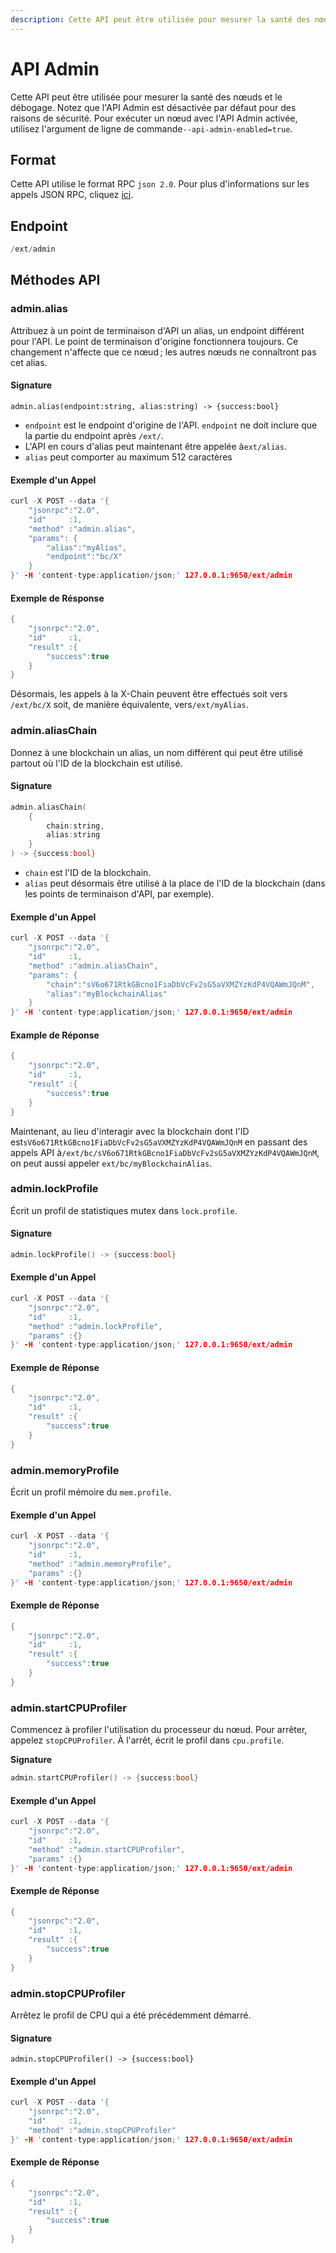 ```yaml
---
description: Cette API peut être utilisée pour mesurer la santé des nœuds et le débogage
---
```


# API Admin

Cette API peut être utilisée pour mesurer la santé des nœuds et le débogage. Notez que l'API Admin est désactivée par défaut pour des raisons de sécurité. Pour exécuter un nœud avec l'API Admin activée, utilisez l'argument de ligne de commande`--api-admin-enabled=true`.

## Format

Cette API utilise le format RPC `json 2.0`. Pour plus d'informations sur les appels JSON RPC, cliquez [ici](emettre-des-appels-dapi.md).

## Endpoint

```cpp
/ext/admin
```

## Méthodes API

### admin.alias

Attribuez à un point de terminaison d'API un alias, un endpoint différent pour l'API. Le point de terminaison d'origine fonctionnera toujours. Ce changement n'affecte que ce nœud ; les autres nœuds ne connaîtront pas cet alias.

#### **Signature**

```text
admin.alias(endpoint:string, alias:string) -> {success:bool}
```

* `endpoint` est le endpoint d'origine de l'API. `endpoint` ne doit inclure que la partie du endpoint après `/ext/`.
* L'API en cours d'alias peut maintenant être appelée à`ext/alias`.
* `alias` peut comporter au maximum 512 caractères

#### **Exemple d'un Appel**

```cpp
curl -X POST --data '{
    "jsonrpc":"2.0",
    "id"     :1,
    "method" :"admin.alias",
    "params": {
        "alias":"myAlias",
        "endpoint":"bc/X"
    }
}' -H 'content-type:application/json;' 127.0.0.1:9650/ext/admin
```

#### **Exemple  de Résponse**

```cpp
{
    "jsonrpc":"2.0",
    "id"     :1,
    "result" :{
        "success":true
    }
}
```

Désormais, les appels à la X-Chain peuvent être effectués soit vers `/ext/bc/X` soit, de manière équivalente, vers`/ext/myAlias`.

### admin.aliasChain

Donnez à une blockchain un alias, un nom différent qui peut être utilisé partout où l'ID de la blockchain est utilisé.

#### **Signature**

```cpp
admin.aliasChain(
    {
        chain:string,
        alias:string
    }
) -> {success:bool}
```

* `chain` est l'ID de la blockchain.
* `alias` peut désormais être utilisé à la place de l'ID de la blockchain \(dans les points de terminaison d'API, par exemple\).

#### **Exemple d'un Appel**

```cpp
curl -X POST --data '{
    "jsonrpc":"2.0",
    "id"     :1,
    "method" :"admin.aliasChain",
    "params": {
        "chain":"sV6o671RtkGBcno1FiaDbVcFv2sG5aVXMZYzKdP4VQAWmJQnM",
        "alias":"myBlockchainAlias"
    }
}' -H 'content-type:application/json;' 127.0.0.1:9650/ext/admin
```

#### **Example de Réponse**

```cpp
{
    "jsonrpc":"2.0",
    "id"     :1,
    "result" :{
        "success":true
    }
}
```

Maintenant, au lieu d'interagir avec la blockchain dont l'ID est`sV6o671RtkGBcno1FiaDbVcFv2sG5aVXMZYzKdP4VQAWmJQnM` en passant des appels API à`/ext/bc/sV6o671RtkGBcno1FiaDbVcFv2sG5aVXMZYzKdP4VQAWmJQnM`, on peut aussi appeler `ext/bc/myBlockchainAlias`.

### admin.lockProfile

Écrit un profil de statistiques mutex dans `lock.profile`.

#### **Signature**

```cpp
admin.lockProfile() -> {success:bool}
```

#### **Exemple d'un Appel**

```cpp
curl -X POST --data '{
    "jsonrpc":"2.0",
    "id"     :1,
    "method" :"admin.lockProfile",
    "params" :{}
}' -H 'content-type:application/json;' 127.0.0.1:9650/ext/admin
```

#### **Exemple de Réponse**

```cpp
{
    "jsonrpc":"2.0",
    "id"     :1,
    "result" :{
        "success":true
    }
}
```

### admin.memoryProfile

Écrit un profil mémoire du `mem.profile`.

#### **Exemple d'un Appel**

```cpp
curl -X POST --data '{
    "jsonrpc":"2.0",
    "id"     :1,
    "method" :"admin.memoryProfile",
    "params" :{}
}' -H 'content-type:application/json;' 127.0.0.1:9650/ext/admin
```

#### **Exemple de Réponse**

```cpp
{
    "jsonrpc":"2.0",
    "id"     :1,
    "result" :{
        "success":true
    }
}
```

### admin.startCPUProfiler

Commencez à profiler l'utilisation du processeur du nœud. Pour arrêter, appelez `stopCPUProfiler`. À l'arrêt, écrit le profil dans `cpu.profile`.

**Signature**

```cpp
admin.startCPUProfiler() -> {success:bool}
```

#### **Exemple d'un Appel**

```cpp
curl -X POST --data '{
    "jsonrpc":"2.0",
    "id"     :1,
    "method" :"admin.startCPUProfiler",
    "params" :{}
}' -H 'content-type:application/json;' 127.0.0.1:9650/ext/admin
```

#### **Exemple de Réponse**

```cpp
{
    "jsonrpc":"2.0",
    "id"     :1,
    "result" :{
        "success":true
    }
}
```

### admin.stopCPUProfiler

Arrêtez le profil de CPU qui a été précédemment démarré.

#### **Signature**

```text
admin.stopCPUProfiler() -> {success:bool}
```

#### **Exemple d'un Appel**

```cpp
curl -X POST --data '{
    "jsonrpc":"2.0",
    "id"     :1,
    "method" :"admin.stopCPUProfiler"
}' -H 'content-type:application/json;' 127.0.0.1:9650/ext/admin
```

#### **Exemple de Réponse**

```cpp
{
    "jsonrpc":"2.0",
    "id"     :1,
    "result" :{
        "success":true
    }
}
```

